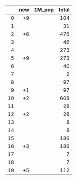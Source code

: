 |    |   new | 1M_pop   |   total |
|---:|------:|:---------|--------:|
|  0 |    +9 |          |     104 |
|  1 |       |          |      31 |
|  2 |    +6 |          |     476 |
|  3 |       |          |      46 |
|  4 |       |          |     273 |
|  5 |    +9 |          |     273 |
|  6 |       |          |      40 |
|  7 |       |          |       2 |
|  8 |       |          |      97 |
|  9 |    +1 |          |      97 |
| 10 |    +2 |          |     608 |
| 11 |       |          |      28 |
| 12 |    +2 |          |      28 |
| 13 |       |          |       8 |
| 14 |       |          |       8 |
| 15 |       |          |     186 |
| 16 |    +3 |          |     186 |
| 17 |       |          |       7 |
| 18 |       |          |       7 |
| 19 |    +5 |          |     112 |